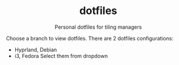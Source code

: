 <div align="center">

# dotfiles
Personal dotfiles for tiling managers

</div>

Choose a branch to view dotfiles. There are 2 dotfiles configurations:
- Hyprland, Debian
- i3,       Fedora
Select them from dropdown
